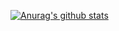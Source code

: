 [![Anurag's github stats](https://github-readme-stats.vercel.app/api?username=yyleon&theme=dracula)](https://github.com/yyleon/github-readme-stats)

